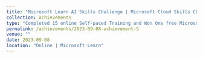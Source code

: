 ```yaml
---
title: "Microsoft Learn AI Skills Challenge | Microsoft Cloud Skills Challenge "
collection: achievements
type: "Completed 15 online Self‑paced Training and Won One free Microsoft certification exam. Modules:176 , Training Time: 138 Hours and Passed Azure AI Fundamentals‑ AI900, Obtained marks:816/1000."
permalink: /achievements/2023-09-08-achievement-5
venue: ""
date: 2023-09-08
location: "Online | Microsoft Learn"
---
```

